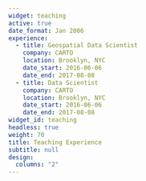 ```yaml
---
widget: teaching
active: true
date_format: Jan 2006
experience:
  - title: Geospatial Data Scientist
    company: CARTO
    location: Brooklyn, NYC
    date_start: 2016-06-06
    date_end: 2017-08-08
  - title: Data Scientist
    company: CARTO
    location: Brooklyn, NYC
    date_start: 2016-06-06
    date_end: 2017-08-08
widget_id: teaching
headless: true
weight: 70
title: Teaching Experience
subtitle: null
design:
  columns: "2"
---
```

